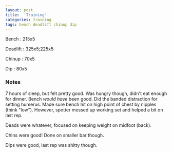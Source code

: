 ```yaml
---
layout: post
title:  'Training'
categories: training
tags: bench deadlift chinup dip
---
```


Bench       :   215x5

Deadlift    :   325x5;225x5

Chinup      :   70x5

Dip         :   80x5

### Notes

7 hours of sleep, but felt pretty good. Was hungry though, didn't eat enough for dinner.
Bench _would have_ been good. Did the banded distraction for setting humerus. Made sure
bench hit on high point of chest by nipples (think "low"). However, spotter messed up
working set and helped a bit on last rep.

Deads were whatever, focused on keeping weight on midfoot (back).

Chins were good! Done on smaller bar though.

Dips were good, last rep was shitty though.
